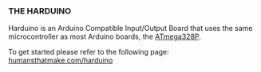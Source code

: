 <h3><strong>THE HARDUINO</strong></h3>

<p style="text-align: left;">
    Harduino is an Arduino Compatible Input/Output Board that uses the same microcontroller as most Arduino boards, the <a href="http://www.atmel.com/images/Atmel-8271-8-bit-AVR-Microcontroller-ATmega48A-48PA-88A-88PA-168A-168PA-328-328P_datasheet_Complete.pdf" target="_blank">ATmega328P</a>.
</p>

<p>
    To get started please refer to the following page:
    <a href="http://humansthatmake.com/harduino" target="_blank">humansthatmake.com/harduino</a>
</p>
